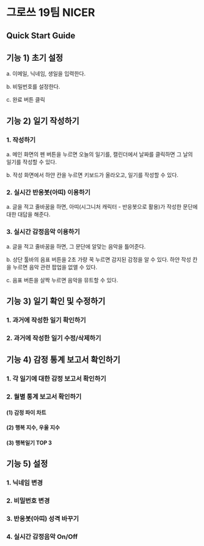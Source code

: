 # 그로쓰 19팀 NICER
## Quick Start Guide
## 기능 1) 초기 설정
a. 이메일, 닉네임, 생일을 입력한다.

b. 비밀번호를 설정한다.

c. 완료 버튼 클릭
## 기능 2) 일기 작성하기
### 1. 작성하기
a. 메인 화면의 펜 버튼을 누르면 오늘의 일기를, 캘린더에서 날짜를 클릭하면 그 날의 일기를 작성할 수 있다.

b. 작성 화면에서 하얀 칸을 누르면 키보드가 올라오고, 일기를 작성할 수 있다.

### 2. 실시간 반응봇(아띠) 이용하기
a. 글을 적고 줄바꿈을 하면, 아띠(시그니처 캐릭터 - 반응봇으로 활용)가 작성한 문단에 대한 대답을 해준다.
### 3. 실시간 감정음악 이용하기
a. 글을 적고 줄바꿈을 하면, 그 문단에 알맞는 음악을 틀어준다.

b. 상단 툴바의 음표 버튼을 2초 가량 꾹 누르면 감지된 감정을 알 수 있다. 하얀 작성 칸을 누르면 음악 관련 팝업을 없앨 수 있다. 

c. 음표 버튼을 살짝 누르면 음악을 뮤트할 수 있다. 
## 기능 3) 일기 확인 및 수정하기
### 1. 과거에 작성한 일기 확인하기
### 2. 과거에 작성한 일기 수정/삭제하기
## 기능 4) 감정 통계 보고서 확인하기
### 1. 각 일기에 대한 감정 보고서 확인하기
### 2. 월별 통계 보고서 확인하기
#### (1) 감정 파이 차트
#### (2) 행복 지수, 우울 지수
#### (3) 행복일기 TOP 3
## 기능 5) 설정
### 1. 닉네임 변경
### 2. 비밀번호 변경
### 3. 반응봇(아띠) 성격 바꾸기
### 4. 실시간 감정음악 On/Off
